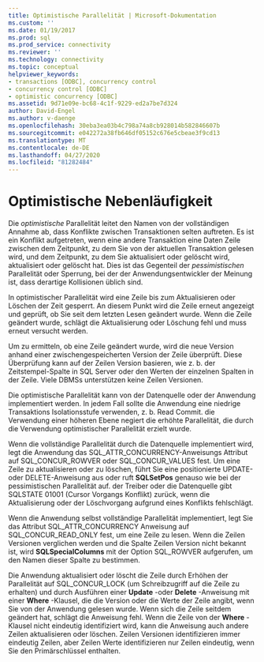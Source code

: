 ```yaml
---
title: Optimistische Parallelität | Microsoft-Dokumentation
ms.custom: ''
ms.date: 01/19/2017
ms.prod: sql
ms.prod_service: connectivity
ms.reviewer: ''
ms.technology: connectivity
ms.topic: conceptual
helpviewer_keywords:
- transactions [ODBC], concurrency control
- concurrency control [ODBC]
- optimistic concurrency [ODBC]
ms.assetid: 9d71e09e-bc68-4c1f-9229-ed2a7be7d324
author: David-Engel
ms.author: v-daenge
ms.openlocfilehash: 30eba3ea03b4c798a74a8cb928014b582846607b
ms.sourcegitcommit: e042272a38fb646df05152c676e5cbeae3f9cd13
ms.translationtype: MT
ms.contentlocale: de-DE
ms.lasthandoff: 04/27/2020
ms.locfileid: "81282484"
---
```

# <a name="optimistic-concurrency"></a>Optimistische Nebenläufigkeit
Die *optimistische* Parallelität leitet den Namen von der vollständigen Annahme ab, dass Konflikte zwischen Transaktionen selten auftreten. Es ist ein Konflikt aufgetreten, wenn eine andere Transaktion eine Daten Zeile zwischen dem Zeitpunkt, zu dem Sie von der aktuellen Transaktion gelesen wird, und dem Zeitpunkt, zu dem Sie aktualisiert oder gelöscht wird, aktualisiert oder gelöscht hat. Dies ist das Gegenteil der *pessimistischen* Parallelität oder Sperrung, bei der der Anwendungsentwickler der Meinung ist, dass derartige Kollisionen üblich sind.  
  
 In optimistischer Parallelität wird eine Zeile bis zum Aktualisieren oder Löschen der Zeit gesperrt. An diesem Punkt wird die Zeile erneut angezeigt und geprüft, ob Sie seit dem letzten Lesen geändert wurde. Wenn die Zeile geändert wurde, schlägt die Aktualisierung oder Löschung fehl und muss erneut versucht werden.  
  
 Um zu ermitteln, ob eine Zeile geändert wurde, wird die neue Version anhand einer zwischengespeicherten Version der Zeile überprüft. Diese Überprüfung kann auf der Zeilen Version basieren, wie z. b. der Zeitstempel-Spalte in SQL Server oder den Werten der einzelnen Spalten in der Zeile. Viele DBMSs unterstützen keine Zeilen Versionen.  
  
 Die optimistische Parallelität kann von der Datenquelle oder der Anwendung implementiert werden. In jedem Fall sollte die Anwendung eine niedrige Transaktions Isolationsstufe verwenden, z. b. Read Commit. die Verwendung einer höheren Ebene negiert die erhöhte Parallelität, die durch die Verwendung optimistischer Parallelität erzielt wurde.  
  
 Wenn die vollständige Parallelität durch die Datenquelle implementiert wird, legt die Anwendung das SQL_ATTR_CONCURRENCY-Anweisungs Attribut auf SQL_CONCUR_ROWVER oder SQL_CONCUR_VALUES fest. Um eine Zeile zu aktualisieren oder zu löschen, führt Sie eine positionierte UPDATE-oder DELETE-Anweisung aus oder ruft **SQLSetPos** genauso wie bei der pessimistischen Parallelität auf. der Treiber oder die Datenquelle gibt SQLSTATE 01001 (Cursor Vorgangs Konflikt) zurück, wenn die Aktualisierung oder der Löschvorgang aufgrund eines Konflikts fehlschlägt.  
  
 Wenn die Anwendung selbst vollständige Parallelität implementiert, legt Sie das Attribut SQL_ATTR_CONCURRENCY Anweisung auf SQL_CONCUR_READ_ONLY fest, um eine Zeile zu lesen. Wenn die Zeilen Versionen verglichen werden und die Spalte Zeilen Version nicht bekannt ist, wird **SQLSpecialColumns** mit der Option SQL_ROWVER aufgerufen, um den Namen dieser Spalte zu bestimmen.  
  
 Die Anwendung aktualisiert oder löscht die Zeile durch Erhöhen der Parallelität auf SQL_CONCUR_LOCK (um Schreibzugriff auf die Zeile zu erhalten) und durch Ausführen einer **Update** -oder **Delete** -Anweisung mit einer **Where** -Klausel, die die Version oder die Werte der Zeile angibt, wenn Sie von der Anwendung gelesen wurde. Wenn sich die Zeile seitdem geändert hat, schlägt die Anweisung fehl. Wenn die Zeile von der **Where** -Klausel nicht eindeutig identifiziert wird, kann die Anweisung auch andere Zeilen aktualisieren oder löschen. Zeilen Versionen identifizieren immer eindeutig Zeilen, aber Zeilen Werte identifizieren nur Zeilen eindeutig, wenn Sie den Primärschlüssel enthalten.
